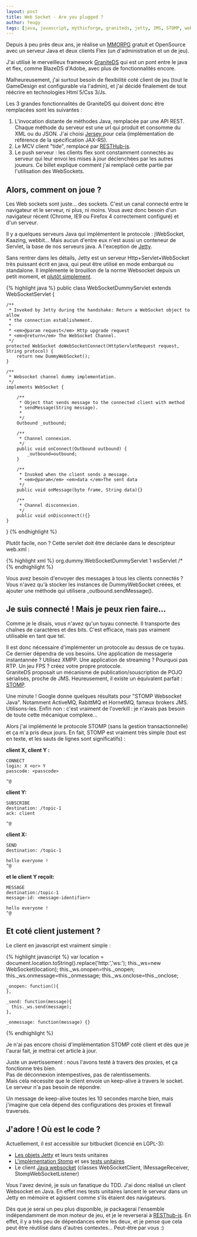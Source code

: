 ```yaml
---
layout: post
title: Web Socket - Are you plugged ?
author: feugy
tags: [java, javascript, mythicforge, graniteds, jetty, JMS, STOMP, websocket]
---
```


Depuis à peu près deux ans, je réalise un [MMORPG](https://bitbucket.org/feugy/myth/wiki/Home) gratuit et OpenSource avec un serveur Java et deux clients Flex (un d'administration et un de jeu).

J'ai utilisé le merveilleux framework [GraniteDS](http://www.graniteds.org/confluence/pages/viewpage.action?pageId=229378) qui est un pont entre le java et flex, comme BlazeDS d'Adobe, avec plus de fonctionnalités encore.  
  
Malheureusement, j'ai surtout besoin de flexibilité coté client de jeu (tout le GameDesign est configurable via l'admin), et j'ai décidé finalement de tout réécrire en technologies Html 5/Css 3/Js.

Les 3 grandes fonctionnalités de GraniteDS qui doivent donc être remplacées sont les suivantes :

1.  L'invocation distante de méthodes Java, remplacée par une API REST. Chaque méthode du serveur est une url qui produit et consomme du XML ou du JSON. J'ai choisi [Jersey ](http://jersey.java.net/) pour cela (implémentation de référence de la spécification JAX-RS).
2.  Le MCV client "tide", remplacé par [RESTHub-js](https://bitbucket.org/ilabs/resthub-js/src).
3.  Le push serveur : les clients flex sont constamment connectés au serveur qui leur envoi les mises à jour déclenchées par les autres joueurs. Ce billet explique comment j'ai remplacé cette partie par l'utilisation des WebSockets.
 
## Alors, comment on joue ?

Les Web sockets sont juste... des sockets. C'est un canal connecté entre le navigateur et le serveur, ni plus, ni moins. Vous avez donc besoin d'un navigateur récent (Chrome, IE9 ou Firefox 4 correctement configuré) et d'un serveur.

Il y a quelques serveurs Java qui implémentent le protocole : jWebSocket, Kaazing, webbit... Mais aucun d'entre eux n'est aussi un conteneur de Servlet, la base de nos serveurs java. A l'exception de [Jetty](http://jetty.codehaus.org/jetty/).  

Sans rentrer dans les détails, Jetty est un serveur Http+Servlet+WebSocket très puissant écrit en java, qui peut être utilisé en mode embarqué ou standalone. Il implémente le brouillon de la norme Websocket depuis un petit moment, et [plutôt simplement](http://blogs.webtide.com/gregw/entry/jetty_websocket_server).

{% highlight java %}
public class WebSocketDummyServlet extends WebSocketServlet {

    /**
     * Invoked by Jetty during the handshake: Return a WebSocket object to allow 
     * the connection establishement.
     *
     * <em>@param request</em> Http upgrade request
     * <em>@return</em> The WebSocket Channel.
     */
    protected WebSocket doWebSocketConnect(HttpServletRequest request, String protocol) {
        return new DummyWebSocket();
    }

    /**
     * Websocket channel dummy implementation.
     */
    implements WebSocket {

        /**
         * Object that sends message to the connected client with method 
         * sendMessage(String message).
         *
         */
        Outbound _outbound;

        /**
         * Channel connexion.
         */
        public void onConnect(Outbound outbound) {
            _outbound=outbound;
        }

        /**
         * Invoked when the client sends a message.
         * <em>@param</em> <em>data </em>The sent data
         */
        public void onMessage(byte frame, String data){}

        /**
         * Channel disconnexion.
         */
        public void onDisconnect(){}
    }
}
{% endhighlight %}

Plutôt facile, non ? Cette servlet doit être déclarée dans le descripteur web.xml :

{% highlight xml %}
<servlet>
    </servlet-name>
    <servlet-class>org.dummy.WebSocketDummyServlet</servlet-class>
    <load-on-startup>1</load-on-startup>
</servlet>
<servlet-mapping>
    <servlet-name>wsServlet</servlet-name>
    <url-pattern>/*</url-pattern>
</servlet-mapping>
{% endhighlight %}

Vous avez besoin d'envoyer des messages à tous les clients connectés ? Vous n'avez qu'à stocker les instances de  DummyWebSocket créées, et ajouter une méthode qui utilisera \_outbound.sendMessage().

## Je suis connecté ! Mais je peux rien faire...

Comme je le disais, vous n'avez qu'un tuyau connecté. Il transporte des chaînes de caractères et des bits. C'est efficace, mais pas vraiment utilisable en tant que tel.

Il est donc nécessaire d'implémenter un protocole au dessus de ce tuyau. Ce dernier dépendra de vos besoins. Une application de messagerie instantannée ? Utilisez XMPP. Une application de streaming ? Pourquoi pas RTP. Un jeu FPS ? créez  votre propre protocole.  
GraniteDS proposait un mécanisme de publication/souscription de POJO sérialisés, proche de JMS. Heureusement, il existe un équivalent parfait : [STOMP](http://stomp.codehaus.org/Protocol).

Une minute ! Google donne quelques résultats pour "STOMP Websocket Java". Notamment ActiveMQ, RabittMQ et HornetMQ, fameux brokers JMS. Utilisons-les. Enfin non : c'est vraiment de l'overkill : je n'avais pas besoin de toute cette mécanique complexe...

Alors j'ai implémenté le protocole STOMP (sans la gestion transactionnelle) et ça m'a pris deux jours. En fait, STOMP est vraiment très simple (tout est en texte, et les sauts de lignes sont significatifs) :

**client X, client Y :**

    CONNECT
    login: X <or> Y
    passcode: <passcode>

    ^@

**client Y:**

    SUBSCRIBE
    destination: /topic-1
    ack: client

    ^@

**client X:**

    SEND
    destination: /topic-1

    hello everyone !
    ^@

**et le client Y reçoit:**

    MESSAGE
    destination:/topic-1
    message-id: <message-identifier>

    hello everyone !
    ^@

## Et coté client justement ?

Le client en javascript est vraiment simple :

{% highlight javascript %}
    var location = document.location.toString().replace('http:','ws:');
    this._ws=new WebSocket(location);
    this._ws.onopen=this._onopen;
    this._ws.onmessage=this._onmessage;
    this._ws.onclose=this._onclose;

    _onopen: function(){
    },

    _send: function(message){
      this._ws.send(message);
    },

    _onmessage: function(message) {}
{% endhighlight %}

Je n'ai pas encore choisi d'implémentation STOMP coté client et dès que je l'aurai fait, je mettrai cet article à jour.  

Juste un avertissement : nous l'avons testé à travers des proxies, et ça fonctionne très bien.  
Pas de déconnexion intempestives, pas de ralentissements.  
Mais cela nécessite que le client envoie un keep-alive à travers le socket. Le serveur n'a pas besoin de répondre.  

Un message de keep-alive toutes les 10 secondes marche bien, mais j'imagine que cela dépend des configurations des proxies et firewall traversés.

## J'adore ! Où est le code ?

Actuellement, il est accessible sur bitbucket (licencié en LGPL-3):

*   [Les objets Jetty](https://bitbucket.org/feugy/myth/src/1a56ca416b5a/chronos-webapp/src/main/java/org/mythicforge/tools/websocket/) et leurs tests unitaires
*   [L'implémentation Stomp](https://bitbucket.org/feugy/myth/src/1a56ca416b5a/chronos-webapp/src/main/java/org/mythicforge/tools/stomp/) et ses [tests unitaires](https://bitbucket.org/feugy/myth/src/1a56ca416b5a/chronos-webapp/src/test/java/org/mythicforge/tools/stomp/)
*   Le client [Java websocket](https://bitbucket.org/feugy/myth/src/1a56ca416b5a/chronos-webapp/src/test/java/org/mythicforge/tools/) (classes WebSocketClient, IMessageReceiver, StompWebSocketListener)

Vous l'avez deviné, je suis un fanatique du TDD. J'ai donc réalisé un client Websocket en Java. En effet mes tests unitaires lancent le serveur dans un Jetty en mémoire et agissent comme s'ils étaient des navigateurs.

Dès que je serai un peu plus disponible, je packagerai l'ensemble indépendamment de mon moteur de jeu, et je le reverserai à [RESThub-js](https://bitbucket.org/ilabs/resthub-js/). 
En effet, il y a très peu de dépendances entre les deux, et je pense que cela peut être réutilisé dans d'autres contextes... Peut-être par vous :)  
